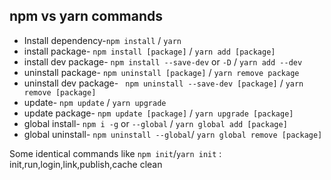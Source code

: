 ## npm vs yarn commands
- Install dependency-`npm install` / `yarn`
- install package- `npm install [package]` / `yarn add [package]`
- install dev package- `npm install --save-dev` or `-D` / `yarn add --dev`
- uninstall package- `npm uninstall [package]` / `yarn remove package`
- uninstall dev package- ` npm uninstall --save-dev [package]` / `yarn remove [package]`
- update- `npm update` / `yarn upgrade`
- update package- `npm update [package]` / `yarn upgrade [package]`
- global install- `npm i -g` or `--global` / `yarn global add [package]`
- global uninstall- `npm uninstall --global`/ `yarn global remove [package]`

Some identical commands like `npm init`/`yarn init` :
init,run,login,link,publish,cache clean
